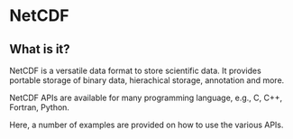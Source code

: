 NetCDF
======

What is it?
-----------
NetCDF is a versatile data format to store scientific data.  It provides
portable storage of binary data, hierachical storage, annotation and more.

NetCDF APIs are available for many programming language, e.g., C, C++,
Fortran, Python.

Here, a number of examples are provided on how to use the various APIs.

